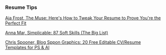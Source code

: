 ### Resume Tips

[Aja Frost, The Muse: Here's How to Tweak Your Resume to Prove You're the Perfect Fit](https://www.themuse.com/advice/heres-how-to-tweak-your-resume-to-prove-youre-the-perfect-fit?utm_source=Sailthru&utm_medium=email&utm_term=Daily%20Email%20List&utm_campaign=Here%27s%20How%20to%20Tweak%20Your%20Resume%20to%20Prove%20You%27re%20the%20Perfect%20Fit)

[Anna Mar, Simplicable: 87 Soft Skills (The Big List)](http://training.simplicable.com/training/new/87-soft-skills)

[Chris Spooner, Blog Sppon Graphics: 20 Free Editable CV/Resume Templates for PS & AI](http://blog.spoongraphics.co.uk/articles/20-free-editable-cvresume-templates-for-ps-ai)




